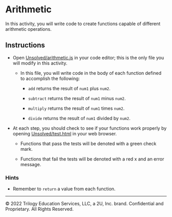 # Arithmetic

In this activity, you will write code to create functions capable of different arithmetic operations.

## Instructions

* Open [Unsolved/arithmetic.js](Unsolved/arithmetic.js) in your code editor; this is the only file you will modify in this activity.

  * In this file, you will write code in the body of each function defined to accomplish the following:

    * `add` returns the result of `num1` plus `num2`.

    * `subtract` returns the result of `num1` minus `num2`.

    * `multiply` returns the result of `num1` times `num2`.

    * `divide` returns the result of `num1` divided by `num2`.

* At each step, you should check to see if your functions work properly by opening [Unsolved/test.html](Unsolved/test.html) in your web browser.

  * Functions that pass the tests will be denoted with a green check mark.

  * Functions that fail the tests will be denoted with a red x and an error message.

### Hints

* Remember to `return` a value from each function.

- - -
© 2022 Trilogy Education Services, LLC, a 2U, Inc. brand. Confidential and Proprietary. All Rights Reserved.

